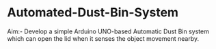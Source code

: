 # Automated-Dust-Bin-System

Aim:-
Develop a simple Arduino UNO-based Automatic Dust Bin system which can open the lid when it senses the object movement nearby.

